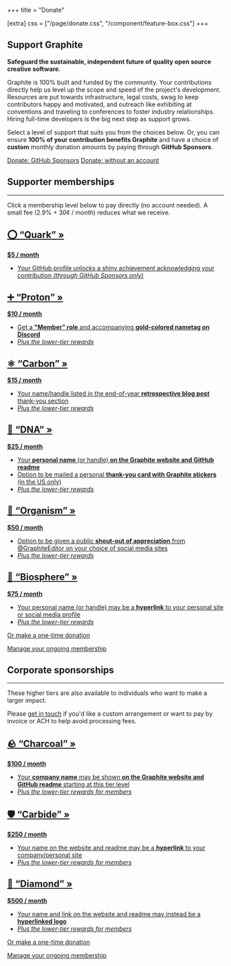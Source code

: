 +++
title = "Donate"

[extra]
css = ["/page/donate.css", "/component/feature-box.css"]
+++

<section>
<div class="block">

# Support Graphite

**Safeguard the sustainable, independent future of quality open source creative software.**

Graphite is 100% built and funded by the community. Your contributions directly help us level up the scope and speed of the project's development. Resources are put towards infrastructure, legal costs, swag to keep contributors happy and motivated, and outreach like exhibiting at conventions and traveling to conferences to foster industry relationships. Hiring full-time developers is the big next step as support grows.

Select a level of support that suits you from the choices below. Or, you can ensure **100% of your contribution benefits Graphite** and have a choice of **custom** monthly donation amounts by paying through **GitHub Sponsors**.

<p class="call-to-action">
<a href="https://github.com/sponsors/GraphiteEditor" target="_blank" class="button arrow">Donate: GitHub Sponsors</a>
<a href="#supporter-memberships" class="button arrow">Donate: without an account</a>
</p>

</div>
</section>

<section id="supporter-memberships" class="feature-box-outer">
<div class="feature-box-inner">

<div class="block">

<h1 class="feature-box-header">Supporter memberships</h1>

---

Click a membership level below to pay directly (no account needed). A small fee (2.9% + 30¢ / month) reduces what we receive.

</div>

<div class="triptych">

<a href="https://buy.stripe.com/6oE2btfCK9863vybII" target="_blank" class="block feature-box-narrow">

<h1 class="feature-box-header">⭕ &ldquo;Quark&rdquo; &raquo;</h1>

**$5 / month**

- Your GitHub profile unlocks a shiny achievement acknowledging your contribution *(through GitHub Sponsors only)*

</a>
<a href="https://buy.stripe.com/00gdUb62aesq9TW7st" target="_blank" class="block feature-box-narrow">

<h1 class="feature-box-header">➕ &ldquo;Proton&rdquo; &raquo;</h1>

**$10 / month**

- Get a **"Member" role** and accompanying **gold-colored nametag on Discord**
- *Plus the lower-tier rewards*

</a>
<a href="https://buy.stripe.com/5kAbM38aiacaeac28a" target="_blank" class="block feature-box-narrow">

<h1 class="feature-box-header">⚛️ &ldquo;Carbon&rdquo; &raquo;</h1>

**$15 / month**

- Your name/handle listed in the end-of-year **retrospective blog post** thank-you section
- *Plus the lower-tier rewards*

</a>

</div>
<div class="triptych">

<a href="https://buy.stripe.com/28o4jB62a0BA5DGbIL" target="_blank" class="block feature-box-narrow">

<h1 class="feature-box-header">🧬 &ldquo;DNA&rdquo; &raquo;</h1>

**$25 / month**

- Your **personal name** (or handle) **on the Graphite website and GitHub readme**
- Option to be mailed a personal **thank-you card with Graphite stickers** (in the US only)
- *Plus the lower-tier rewards*

</a>
<a href="https://buy.stripe.com/28o03laiq0BA8PS6os" target="_blank" class="block feature-box-narrow">

<h1 class="feature-box-header">🌱 &ldquo;Organism&rdquo; &raquo;</h1>

**$50 / month**

- Option to be given a public **shout-out of appreciation** from @GraphiteEditor on your choice of social media sites
- *Plus the lower-tier rewards*

</a>
<a href="https://buy.stripe.com/fZedUbduCfwu2ru7sx" target="_blank" class="block feature-box-narrow">

<h1 class="feature-box-header">🌄 &ldquo;Biosphere&rdquo; &raquo;</h1>

**$75 / month**

- Your personal name (or handle) may be a **hyperlink** to your personal site or social media profile
- *Plus the lower-tier rewards*

</a>

</div>

<div class="block">

<a href="https://donate.stripe.com/fZeg2j0HQ5VU6HK14d" target="_blank" class="button arrow">Or make a one-time donation</a>

[Manage your ongoing membership](https://billing.stripe.com/p/login/aEU9EzctSfe3cfK5kk)

</div>

</div>
</section>

<section id="corporate-sponsorships" class="feature-box-outer">
<div class="feature-box-inner">

<div class="block">

<h1 class="feature-box-header">Corporate sponsorships</h1>

---

These higher tiers are also available to individuals who want to make a larger impact.

Please [get in touch](/contact) if you'd like a custom arrangement or want to pay by invoice or ACH to help avoid processing fees.

</div>

<div class="triptych">

<a href="https://buy.stripe.com/7sI6rJ1LU5VUaY05kq" target="_blank" class="block feature-box-narrow">

<h1 class="feature-box-header">🪨 &ldquo;Charcoal&rdquo; &raquo;</h1>

**$100 / month**

- Your **company name** may be shown **on the Graphite website and GitHub readme** starting at this tier level
- *Plus the lower-tier rewards for members*

</a>
<a href="https://buy.stripe.com/3cs8zR8ai0BA8PSaEL" target="_blank" class="block feature-box-narrow">

<h1 class="feature-box-header">🛡️ &ldquo;Carbide&rdquo; &raquo;</h1>

**$250 / month**

- Your name on the website and readme may be a **hyperlink** to your company/personal site
- *Plus the lower-tier rewards for members*

</a>
<a href="https://buy.stripe.com/fZeaHZ76e0BAeaccMU" target="_blank" class="block feature-box-narrow">

<h1 class="feature-box-header">💎 &ldquo;Diamond&rdquo; &raquo;</h1>

**$500 / month**

- Your name and link on the website and readme may instead be a **hyperlinked logo**
- *Plus the lower-tier rewards for members*

</a>

</div>

<div class="block">

<a href="https://donate.stripe.com/fZeg2j0HQ5VU6HK14d" target="_blank" class="button arrow">Or make a one-time donation</a>

[Manage your ongoing membership](https://billing.stripe.com/p/login/aEU9EzctSfe3cfK5kk)

</div>

</div>
</section>

<!-- <div class="fundraising loading" data-fundraising>
	<div class="fundraising-bar" data-fundraising-bar style="--fundraising-percent: 0%">
		<div class="fundraising-bar-progress"></div>
	</div>
	<div class="goal-metrics">
		<span data-fundraising-percent>Progress: <span data-dynamic>0</span>%</span>
		<span data-fundraising-goal>Goal: $<span data-dynamic>0</span>/month</span>
	</div>
</div> -->
